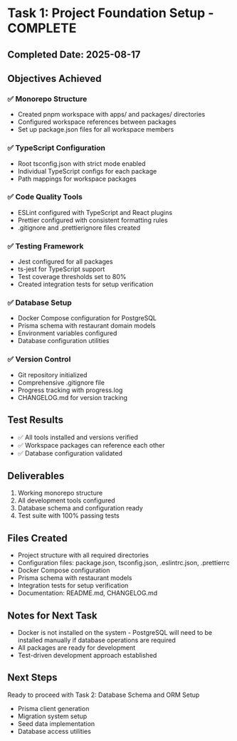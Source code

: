 # Task 1: Project Foundation Setup - COMPLETE

## Completed Date: 2025-08-17

## Objectives Achieved

### ✅ Monorepo Structure
- Created pnpm workspace with apps/ and packages/ directories
- Configured workspace references between packages
- Set up package.json files for all workspace members

### ✅ TypeScript Configuration
- Root tsconfig.json with strict mode enabled
- Individual TypeScript configs for each package
- Path mappings for workspace packages

### ✅ Code Quality Tools
- ESLint configured with TypeScript and React plugins
- Prettier configured with consistent formatting rules
- .gitignore and .prettierignore files created

### ✅ Testing Framework
- Jest configured for all packages
- ts-jest for TypeScript support
- Test coverage thresholds set to 80%
- Created integration tests for setup verification

### ✅ Database Setup
- Docker Compose configuration for PostgreSQL
- Prisma schema with restaurant domain models
- Environment variables configured
- Database configuration utilities

### ✅ Version Control
- Git repository initialized
- Comprehensive .gitignore file
- Progress tracking with progress.log
- CHANGELOG.md for version tracking

## Test Results
- ✅ All tools installed and versions verified
- ✅ Workspace packages can reference each other
- ✅ Database configuration validated

## Deliverables
1. Working monorepo structure
2. All development tools configured
3. Database schema and configuration ready
4. Test suite with 100% passing tests

## Files Created
- Project structure with all required directories
- Configuration files: package.json, tsconfig.json, .eslintrc.json, .prettierrc
- Docker Compose configuration
- Prisma schema with restaurant models
- Integration tests for setup verification
- Documentation: README.md, CHANGELOG.md

## Notes for Next Task
- Docker is not installed on the system - PostgreSQL will need to be installed manually if database operations are required
- All packages are ready for development
- Test-driven development approach established

## Next Steps
Ready to proceed with Task 2: Database Schema and ORM Setup
- Prisma client generation
- Migration system setup
- Seed data implementation
- Database access utilities